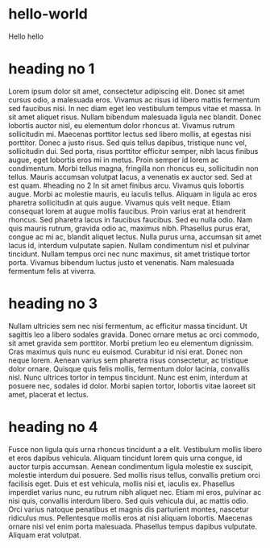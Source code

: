 # hello-world
Hello hello

# heading no 1
Lorem ipsum dolor sit amet, consectetur adipiscing elit. Donec sit amet cursus odio, a malesuada eros. Vivamus ac risus id libero mattis fermentum sed faucibus nisi. In nec diam eget leo vestibulum tempus vitae et massa. In sit amet aliquet risus. Nullam bibendum malesuada ligula nec blandit. Donec lobortis auctor nisl, eu elementum dolor rhoncus at. Vivamus rutrum sollicitudin mi. Maecenas porttitor lectus sed libero mollis, at egestas nisi porttitor. Donec a justo risus. Sed quis tellus dapibus, tristique nunc vel, sollicitudin dui. Sed porta, risus porttitor efficitur semper, nibh lacus finibus augue, eget lobortis eros mi in metus. Proin semper id lorem ac condimentum. Morbi tellus magna, fringilla non rhoncus eu, sollicitudin non tellus. Mauris accumsan volutpat lacus, a venenatis ex auctor sed. Sed at est quam.
#heading no 2
In sit amet finibus arcu. Vivamus quis lobortis augue. Morbi ac molestie mauris, eu iaculis tellus. Aliquam in ligula ac eros pharetra sollicitudin at quis augue. Vivamus quis velit neque. Etiam consequat lorem at augue mollis faucibus. Proin varius erat at hendrerit rhoncus. Sed pharetra lacus in faucibus faucibus. Sed eu nulla odio. Nam quis mauris rutrum, gravida odio ac, maximus nibh. Phasellus purus erat, congue ac mi ac, blandit aliquet lectus. Nulla purus urna, accumsan sit amet lacus id, interdum vulputate sapien. Nullam condimentum nisl et pulvinar tincidunt. Nullam tempus orci nec nunc maximus, sit amet tristique tortor porta. Vivamus bibendum luctus justo et venenatis. Nam malesuada fermentum felis at viverra.
# heading no 3
Nullam ultricies sem nec nisi fermentum, ac efficitur massa tincidunt. Ut sagittis leo a libero sodales gravida. Donec ornare metus ac orci commodo, sit amet gravida sem porttitor. Morbi pretium leo eu elementum dignissim. Cras maximus quis nunc eu euismod. Curabitur id nisi erat. Donec non neque lorem. Aenean varius sem pharetra risus consectetur, ac tristique dolor ornare. Quisque quis felis mollis, fermentum dolor lacinia, convallis nisl. Nunc ultrices tortor in tempus tincidunt. Nunc est enim, interdum at posuere nec, sodales id dolor. Morbi sapien tortor, lobortis vitae laoreet sit amet, placerat et lectus.
# heading no 4
Fusce non ligula quis urna rhoncus tincidunt a a elit. Vestibulum mollis libero et eros dapibus vehicula. Aliquam tincidunt lorem quis urna congue, id auctor turpis accumsan. Aenean condimentum ligula molestie ex suscipit, molestie interdum dui posuere. Sed mollis risus tellus, convallis pretium orci facilisis eget. Duis et est vehicula, mollis nisi et, iaculis ex. Phasellus imperdiet varius nunc, eu rutrum nibh aliquet nec. Etiam mi eros, pulvinar ac nisi quis, convallis interdum libero. Sed quis vehicula dui, ac mattis odio. Orci varius natoque penatibus et magnis dis parturient montes, nascetur ridiculus mus. Pellentesque mollis eros at nisi aliquam lobortis. Maecenas ornare nisi vel enim porta malesuada. Phasellus tempus dapibus vulputate. Aliquam erat volutpat.
